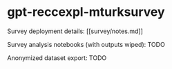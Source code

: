 # gpt-reccexpl-mturksurvey

Survey deployment details: [[survey/notes.md]]

Survey analysis notebooks (with outputs wiped): TODO

Anonymized dataset export: TODO

